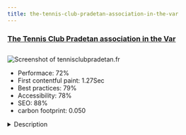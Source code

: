 ```yaml
---
title: the-tennis-club-pradetan-association-in-the-var
---
```


<div style="height: 3rem">
  <a href="https://www.tennisclubpradetan.fr/"><h3>The Tennis Club Pradetan association in the Var</h3></a>
</div>
<img loading="lazy" src="/images/thumbs/tennisclubpradetan.fr.jpg" alt="Screenshot of tennisclubpradetan.fr" />
<ul>
  <li>Performace: 72%</li>
  <li>
    First contentful paint:
    1.27Sec
  </li>
  <li>Best practices: 79%</li>
  <li>Accessibility: 78%</li>
  <li>SEO: 88%</li>
  <li>carbon footprint: 0.050</li>
</ul>
<details>
  <summary>Description</summary>
  <p>The purpose of the website is to share the passion of tennis and to maintain a close relationship with its members.

The site regularly publishes tennis news about the French Tennis Federation and the club.

Good surfing.The website was designed on a Bootstrap framework and a Joomla version 3.8.x. The content of the site has been reorganized, optimized and loading time significantly reduced.

It was necessary to manage the access of several users in the association with different access rights to refine the management of the content.

Here is the list of modules and components that have been put in place:
- an emailing module,
- an SMS module,
- a module for event management,
- ebook management,
- management of photo galleries,
...</p>
</details>

